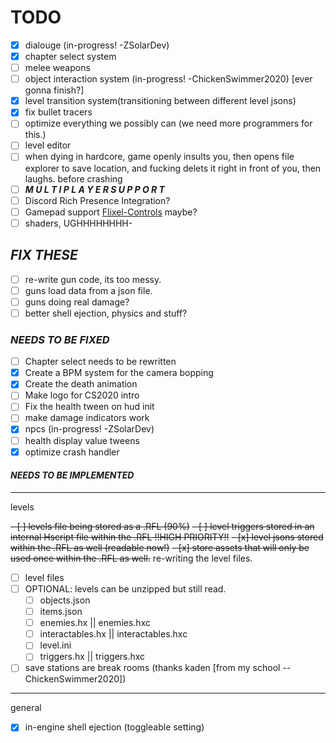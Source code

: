 # TODO

 - [X] dialouge (in-progress! -ZSolarDev)
 - [x] chapter select system
 - [ ] melee weapons
 - [ ] object interaction system (in-progress! -ChickenSwimmer2020) [ever gonna finish?]
 - [x] level transition system(transitioning between different level jsons)
 - [x] fix bullet tracers
 - [ ] optimize everything we possibly can (we need more programmers for this.)
 - [ ] level editor
 - [ ] when dying in hardcore, game openly insults you, then opens file explorer to save location, and fucking delets it right in front of you, then laughs. before crashing
 - [ ] ***M U L T I  P L A Y E R  S U P P O R T***
 - [ ] Discord Rich Presence Integration?
 - [ ] Gamepad support [Flixel-Controls](https://github.com/Geokureli/FlxControls/) maybe?
 - [ ] shaders, UGHHHHHHHH-

## ***FIX THESE***

 - [ ] re-write gun code, its too messy.
 - [ ] guns load data from a json file.
 - [ ] guns doing real damage?
 - [ ] better shell ejection, physics and stuff?

### ***NEEDS TO BE FIXED***

 - [ ] Chapter select needs to be rewritten
 - [x] Create a BPM system for the camera bopping
 - [x] Create the death animation
 - [ ] Make logo for CS2020 intro
 - [ ] Fix the health tween on hud init
 - [ ] make damage indicators work
 - [X] npcs (in-progress! -ZSolarDev)
 - [ ] health display value tweens
 - [x] optimize crash handler

#### ***NEEDS TO BE IMPLEMENTED***

---

levels

~~- [ ] levels file being stored as a .RFL (90%)~~
    ~~- [ ] level triggers stored in an internal Hscript file within the .RFL !!HIGH PRIORITY!!~~
    ~~- [x] level jsons stored within the .RFL as well (readable now!)~~
    ~~- [x] store assets that will only be used once within the .RFL as well.~~
re-writing the level files.

 - [ ] level files
 - [ ] OPTIONAL: levels can be unzipped but still read.
    - [ ] objects.json
    - [ ] items.json
    - [ ] enemies.hx || enemies.hxc
    - [ ] interactables.hx || interactables.hxc
    - [ ] level.ini
    - [ ] triggers.hx || triggers.hxc

 - [ ] save stations are break rooms (thanks kaden [from my school --ChickenSwimmer2020])

---

general

- [x] in-engine shell ejection (toggleable setting)
